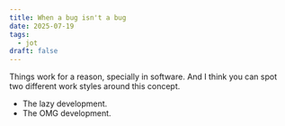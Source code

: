 ```yaml
---
title: When a bug isn't a bug
date: 2025-07-19
tags:
  - jot
draft: false
---
```

Things work for a reason, specially in software. And I think you can spot two different work styles around this concept.

- The lazy development.
- The OMG development.